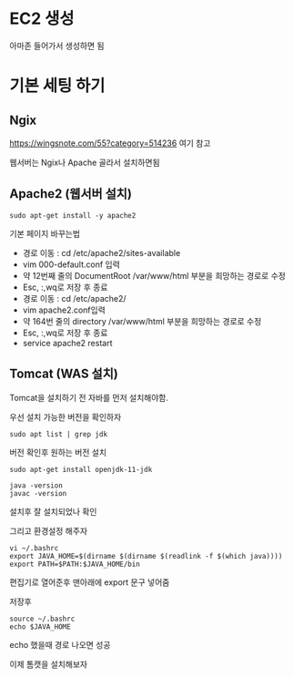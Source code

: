 # EC2 생성

아마존 들어가서 생성하면 됨


# 기본 세팅 하기

## Ngix
https://wingsnote.com/55?category=514236 여기 참고

웹서버는 Ngix나 Apache 골라서 설치하면됨

## Apache2 (웹서버 설치)

``` console
sudo apt-get install -y apache2 
```

기본 페이지 바꾸는법

- 경로 이동 : cd /etc/apache2/sites-available
- vim 000-default.conf 입력
- 약 12번째 줄의 DocumentRoot /var/www/html 부분을 희망하는 경로로 수정
- Esc, :,wq로 저장 후 종료
- 경로 이동 : cd /etc/apache2/
- vim apache2.conf입력
- 약 164번 줄의 directory /var/www/html 부분을 희망하는 경로로 수정
- Esc, :,wq로 저장 후 종료
- service apache2 restart

## Tomcat (WAS 설치)

Tomcat을 설치하기 전 자바를 먼저 설치해야함.

우선 설치 가능한 버전을 확인하자

```console
sudo apt list | grep jdk

```

버전 확인후 원하는 버전 설치

```console
sudo apt-get install openjdk-11-jdk

java -version
javac -version
```
설치후 잘 설치되었나 확인

그리고 환경설정 해주자

``` console
vi ~/.bashrc
export JAVA_HOME=$(dirname $(dirname $(readlink -f $(which java))))
export PATH=$PATH:$JAVA_HOME/bin

```
편집기로 열어준후 맨아래에 export 문구 넣어줌

저장후 

``` console
source ~/.bashrc
echo $JAVA_HOME
```

echo 했을때 경로 나오면 성공

이제 톰캣을 설치해보자





